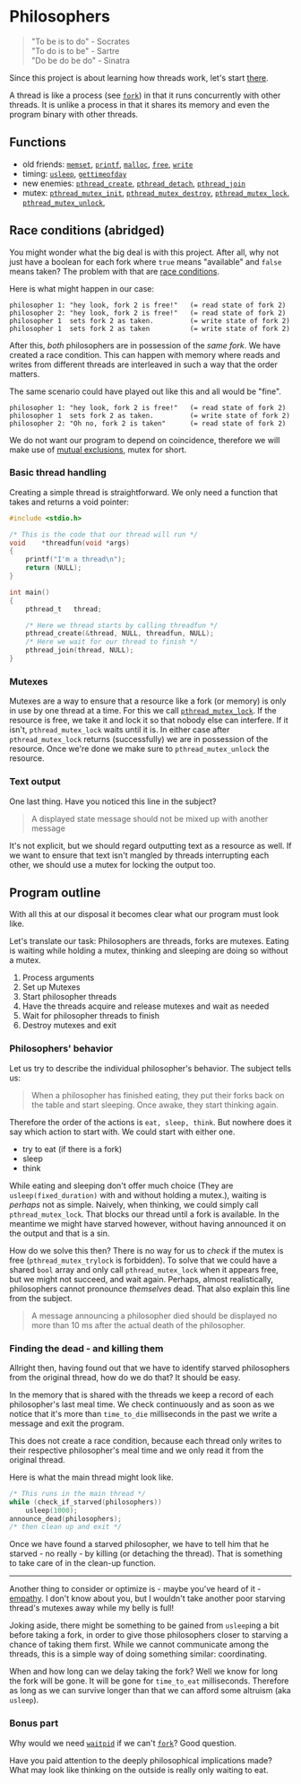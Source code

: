 # Philosophers
> "To be is to do" - Socrates<br>
> "To do is to be" - Sartre<br>
> "Do be do be do" - Sinatra<br>

Since this project is about learning how threads work, let's start [there][wiki-thread].

A thread is like a process (see [`fork`][fork]) in that it runs concurrently with other threads. It is unlike a process in that it shares its memory and even the program binary with other threads.

## Functions
- old friends: [`memset`][memset], [`printf`][printf], [`malloc`][malloc], [`free`][free], [`write`][write]
- timing: [`usleep`][usleep], [`gettimeofday`][gettimeofday]
- new enemies: [`pthread_create`][pthread_create], [`pthread_detach`][pthread_detach], [`pthread_join`][pthread_join]
- mutex: [`pthread_mutex_init`][pthread_mutex_init], [`pthread_mutex_destroy`][pthread_mutex_destroy], [`pthread_mutex_lock`][pthread_mutex_lock], [`pthread_mutex_unlock`][pthread_mutex_unlock],

## Race conditions (abridged)
You might wonder what the big deal is with this project. After all, why not just have a boolean for each fork where `true` means "available" and `false` means taken? The problem with that are [race conditions][wiki-race].

Here is what might happen in our case:

```
philosopher 1: "hey look, fork 2 is free!"   (= read state of fork 2)
philosopher 2: "hey look, fork 2 is free!"   (= read state of fork 2)
philosopher 1  sets fork 2 as taken.         (= write state of fork 2)
philosopher 1  sets fork 2 as taken          (= write state of fork 2)
```

After this, *both* philosophers are in possession of the *same fork*. We have created a race condition. This can happen with memory where reads and writes from different threads are interleaved in such a way that the order matters.

The same scenario could have played out like this and all would be "fine".

```
philosopher 1: "hey look, fork 2 is free!"   (= read state of fork 2)
philosopher 1  sets fork 2 as taken.         (= write state of fork 2)
philosopher 2: "Oh no, fork 2 is taken"      (= read state of fork 2)
```

We do not want our program to depend on coincidence, therefore we will make use of [mutual exclusions][wiki-mutex], mutex for short.

### Basic thread handling
Creating a simple thread is straightforward. We only need a function that takes and returns a void pointer:

```C
#include <stdio.h>

/* This is the code that our thread will run */
void	*threadfun(void *args)
{
	printf("I'm a thread\n");
	return (NULL);
}

int	main()
{
	pthread_t	thread;

	/* Here we thread starts by calling threadfun */
	pthread_create(&thread, NULL, threadfun, NULL);
	/* Here we wait for our thread to finish */
	pthread_join(thread, NULL);
}
```

### Mutexes
Mutexes are a way to ensure that a resource like a fork (or memory) is only in use by one thread at a time. For this we call [`pthread_mutex_lock`][pthread_mutex_lock]. If the resource is free, we take it and lock it so that nobody else can interfere. If it isn't, `pthread_mutex_lock` waits until it is. In either case after `pthread_mutex_lock` returns (successfully) we are in possession of the resource. Once we're done we make sure to `pthread_mutex_unlock` the resource.

### Text output
One last thing. Have you noticed this line in the subject?

> A displayed state message should not be mixed up with another message

It's not explicit, but we should regard outputting text as a resource as well. If we want to ensure that text isn't mangled by threads interrupting each other, we should use a mutex for locking the output too.

## Program outline
With all this at our disposal it becomes clear what our program must look like.

Let's translate our task: Philosophers are threads, forks are mutexes. Eating is waiting while holding a mutex, thinking and sleeping are doing so without a mutex.

1. Process arguments
2. Set up Mutexes
3. Start philosopher threads
4. Have the threads acquire and release mutexes and wait as needed
5. Wait for philosopher threads to finish
6. Destroy mutexes and exit

### Philosophers' behavior
Let us try to describe the individual philosopher's behavior. The subject tells us:

> When a philosopher has finished eating, they put their forks back on the table and start sleeping. Once awake, they start thinking again.

Therefore the order of the actions is `eat, sleep, think`. But nowhere does it say which action to start with. We could start with either one.

- try to eat (if there is a fork)
- sleep
- think

While eating and sleeping don't offer much choice (They are `usleep(fixed_duration)` with and without holding a mutex.), waiting is *perhaps* not as simple. Naively, when thinking, we could simply call `pthread_mutex_lock`. That blocks our thread until a fork is available. In the meantime we might have starved however, without having announced it on the output and that is a sin.

How do we solve this then? There is no way for us to *check* if the mutex is free (`pthread_mutex_trylock` is forbidden). To solve that we could have a shared `bool` array and only call `pthread_mutex_lock` when it appears free, but we might not succeed, and wait again. Perhaps, almost realistically, philosophers cannot pronounce *themselves* dead. That also explain this line from the subject.

> A message announcing a philosopher died should be displayed no more than 10 ms
after the actual death of the philosopher.

### Finding the dead - and killing them

Allright then, having found out that we have to identify starved philosophers from the original thread, how do we do that? It should be easy.

In the memory that is shared with the threads we keep a record of each philosopher's last meal time. We check continuously and as soon as we notice that it's more than `time_to_die` milliseconds in the past we write a message and exit the program. 

This does not create a race condition, because each thread only writes to their respective philosopher's meal time and we only read it from the original thread.

Here is what the main thread might look like.

```C
/* This runs in the main thread */
while (check_if_starved(philosophers))
	usleep(1000);
announce_dead(philosophers);
/* then clean up and exit */
```

Once we have found a starved philosopher, we have to tell him that he starved - no really - by killing (or detaching the thread). That is something to take care of in the clean-up function.

---

Another thing to consider or optimize is - maybe you've heard of it - [empathy][wiki-empathy]. I don't know about you, but I wouldn't take another poor starving thread's mutexes away while my belly is full!

Joking aside, there might be something to be gained from `usleep`ing a bit before taking a fork, in order to give those philosophers closer to starving a chance of taking them first. While we cannot communicate among the threads, this is a simple way of doing something similar: coordinating.

When and how long can we delay taking the fork? Well we know for long the fork will be gone. It will be gone for `time_to_eat` milliseconds. Therefore as long as we can survive longer than that we can afford some altruism (aka `usleep`).


### Bonus part
Why would we need [`waitpid`][waitpid] if we can't [`fork`][fork]? Good question.

Have you paid attention to the deeply philosophical implications made? What may look like thinking on the outside is really only waiting to eat.




[wiki-thread]:				https://en.wikipedia.org/wiki/Thread_(computing)
[wiki-mutex]:				https://en.wikipedia.org/wiki/Mutual_exclusion
[wiki-race]:				https://en.wikipedia.org/wiki/Race_condition
[wiki-empathy]:				https://en.wikipedia.org/wiki/Empathy

[fork]:						https://www.man7.org/linux/man-pages/man2/fork.2.html
[waitpid]:					https://www.man7.org/linux/man-pages/man2/waitpid.2.html

[memset]:					https://www.man7.org/linux/man-pages/man3/memset.3.html
[printf]:					https://www.man7.org/linux/man-pages/man3/printf.3.html
[malloc]:					https://www.man7.org/linux/man-pages/man3/malloc.3.html
[free]:						https://www.man7.org/linux/man-pages/man3/free.3.html
[write]:					https://www.man7.org/linux/man-pages/man2/write.2.html
[usleep]:					https://www.man7.org/linux/man-pages/man3/usleep.3.html
[gettimeofday]:				https://www.man7.org/linux/man-pages/man2/gettimeofday.2.html
[pthread_create]:			https://www.man7.org/linux/man-pages/man3/pthread_create.3.html
[pthread_detach]:			https://www.man7.org/linux/man-pages/man3/pthread_detach.3.html
[pthread_join]:				https://www.man7.org/linux/man-pages/man3/pthread_join.3.html
[pthread_mutex_init]:		https://pubs.opengroup.org/onlinepubs/9699919799/functions/pthread_mutex_init.html
[pthread_mutex_destroy]:	https://pubs.opengroup.org/onlinepubs/9699919799/functions/pthread_mutex_init.html
[pthread_mutex_lock]:		https://pubs.opengroup.org/onlinepubs/9699919799/functions/pthread_mutex_lock.html
[pthread_mutex_unlock]:		https://pubs.opengroup.org/onlinepubs/9699919799/functions/pthread_mutex_lock.html